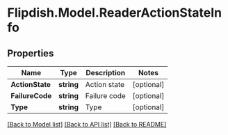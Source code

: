 # Flipdish.Model.ReaderActionStateInfo
## Properties

Name | Type | Description | Notes
------------ | ------------- | ------------- | -------------
**ActionState** | **string** | Action state | [optional] 
**FailureCode** | **string** | Failure code | [optional] 
**Type** | **string** | Type | [optional] 

[[Back to Model list]](../README.md#documentation-for-models) [[Back to API list]](../README.md#documentation-for-api-endpoints) [[Back to README]](../README.md)

